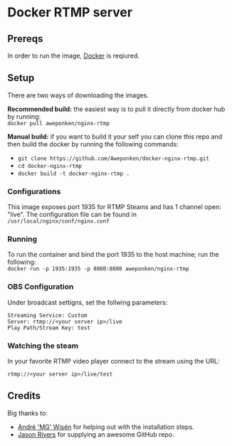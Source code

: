 # Docker RTMP server
## Prereqs
In order to run the image, [Docker](https://www.docker.com/) is reqiured.
## Setup
There are two ways of downloading the images.   

**Recommended build:** the easiest way is to pull it directly from docker hub by running:   
```docker pull aweponken/nginx-rtmp```

**Manual build:** if you want to build it your self you can clone this repo and then build the docker by running the following commands:
* ```git clone https://github.com/Aweponken/docker-nginx-rtmp.git```
* ```cd docker-nginx-rtmp ```
* ```docker build -t docker-nginx-rtmp . ```

### Configurations
This image exposes port 1935 for RTMP Steams and has 1 channel open: "live".
The configuration file can be found in ```/usr/local/nginx/conf/nginx.conf```

### Running
To run the container and bind the port 1935 to the host machine; run the following:   
```docker run -p 1935:1935 -p 8080:8080 aweponken/nginx-rtmp```

### OBS Configuration
Under broadcast settigns, set the follwing parameters:
```
Streaming Service: Custom
Server: rtmp://<your server ip>/live
Play Path/Stream Key: test
```

### Watching the steam
In your favorite RTMP video player connect to the stream using the URL:
```
rtmp://<your server ip>/live/test
```

## Credits
Big thanks to: 
* [André 'MG' Wisén](http://andrewisen.se/) for helping out with the installation steps. 
* [Jason Rivers](https://github.com/JasonRivers/Docker-nginx-rtmp/) for supplying an awesome GitHub repo.
